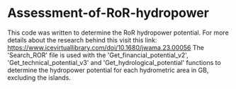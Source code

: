 # Assessment-of-RoR-hydropower
This code was written to determine the RoR hydropower potential. For more details about the research behind this visit this link: https://www.icevirtuallibrary.com/doi/10.1680/jwama.23.00056
The 'Search_ROR' file is used with the 'Get_financial_potential_v2', 'Get_technical_potential_v3' and 'Get_hydrological_potential' functions to determine the hydropower potential for each hydrometric area in GB, excluding the islands.

